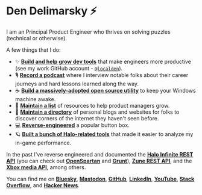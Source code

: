 # Den Delimarsky ⚡

I am an Principal Product Engineer who thrives on solving puzzles (technical or otherwise).

A few things that I do:

- ✨ [**Build and help grow dev tools**](https://github.com/features/copilot) that make engineers more productive (see my work GitHub account - [`@localden`](https://github.com/localden)).
- 🎙️ [**Record a podcast**](https://theworkitem.com) where I interview notable folks about their career journeys and hard lessons learned along the way.
- ☕️ [**Build a massively-adopted open source utility**](https://awake.den.dev/) to keep your Windows machine awake.
- 📕 [**Maintain a list**](https://github.com/dend/awesome-product-management) of resources to help product managers grow.
- 🌳 [**Maintain a directory**](https://blogscroll.com) of personal blogs and websites for folks to discover corners of the internet they haven't seen before.
- 💻 [**Reverse-engineered**](https://deck.surf/) a popular button box.
- 🪐 [**Built a bunch of Halo-related tools**](https://openspartan.com/) that made it easier to analyze my in-game performance.

In the past I've reverse engineered and documented the **[Halo Infinite REST API](https://den.dev/blog/halo-api/)** (you can check out **[OpenSpartan](https://openspartan.com)** and **[Grunt](https://gruntapi.com)**), **[Zune REST API](https://den.dev/blog/zune-api/)**, and the **[Xbox media API](https://den.dev/blog/xbox-live-download-captures/)**, among others.

You can find me on [**Bluesky**](https://bsky.app/profile/den.dev), [**Mastodon**](https://mastodon.social/@localden), [**GitHub**](https://github.com/dend), [**LinkedIn**](https://www.linkedin.com/in/dendeli/), [**YouTube**](https://www.youtube.com/@DenDev), [**Stack Overflow**](https://stackoverflow.com/users/303696/den), and [**Hacker News**](https://news.ycombinator.com/user?id=dend).
